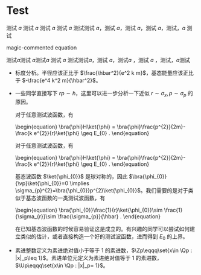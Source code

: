 # Test

测试 $a$ 测试 $a$ 测试 $a$ 测试 $a$ 测试测试 $a$，测试 $a$，测试 $a$，测试 $a$，测试，$a$ 测试

magic-commented equation
<!-- MarkdownFormat-IEB-Off -->
测试$a$测试 $a$测试$a$ 测试 $a$ 测试测试$a$，测试 $a$，测试$a$ ，测试 $a$ ，测试，$a$测试
<!-- MarkdownFormat-IEB-Off -->

* 标度分析。半径应该正比于 $\frac{\hbar^2}{e^2 k m}$，基态能量应该正比于 $-\frac{e^4 k^2 m}{\hbar^2}$。

* 一些同学直接写下 $rp\sim \hbar$，这里可以进一步分析一下近似 $r\sim \sigma_x, p\sim \sigma_p$ 的原因。

    对于任意测试波函数，有

    \begin{equation}
        \bra{\phi}H\ket{\phi}
        =
        \bra{\phi}\frac{p^{2}}{2m}-\frac{k e^{2}}{r}\ket{\phi}
        \geq E_{0}
        .
    \end{equation}

    对于任意测试波函数，有

    \begin{equation}
        \bra{\phi}H\ket{\phi}
        =
        \bra{\phi}\frac{p^{2}}{2m}-\frac{k e^{2}}{r}\ket{\phi}
        \geq E_{0}
        .
    \end{equation}

    基态波函数 $\ket{\phi_{0}}$ 是球对称的，因此 $\bra{\phi_{0}}{\vp}\ket{\phi_{0}}=0 \implies \sigma_{p}^{2}=\bra{\phi_{0}}p^{2}\ket{\phi_{0}}$。我们需要的是对于类似于基态波函数的一类测试波函数，有

    \begin{equation}
        \bra{\phi_{0}}\frac{1}{r}\ket{\phi_{0}}\sim \frac{1}{\sigma_{r}}\sim \frac{\sigma_{p}}{\hbar}
        .
    \end{equation}

    在已知基态波函数的时候容易验证这是成立的。有兴趣的同学可以尝试如何建立类似的估计，或者直接构造一个好的测试波函数，进而得到 $E_{0}$ 的上界。

* 素进整数定义为素进绝对值小于等于 $1$ 的素进数，$\Zp\eqqq\set{x\in \Qp : |x|_p\leq 1}$。素进单位元定义为素进绝对值等于 $1$ 的素进数，$\Up\eqqq\set{x\in \Qp : |x|_p= 1}$。